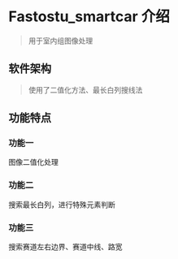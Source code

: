 # Fastostu_smartcar 介绍

> 用于室内组图像处理

## 软件架构

> 使用了二值化方法、最长白列搜线法


## 功能特点

### 功能一

图像二值化处理 

### 功能二

搜索最长白列，进行特殊元素判断

### 功能三

搜索赛道左右边界、赛道中线、路宽
